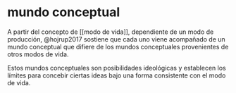 # mundo conceptual
A partir del concepto de [[modo de vida]], dependiente de un modo de producción, @hojrup2017 sostiene que cada uno viene acompañado de un mundo conceptual que difiere de los mundos conceptuales provenientes de otros modos de vida.

Estos mundos conceptuales son posibilidades ideológicas y establecen los límites para concebir ciertas ideas bajo una forma consistente con el modo de vida.

